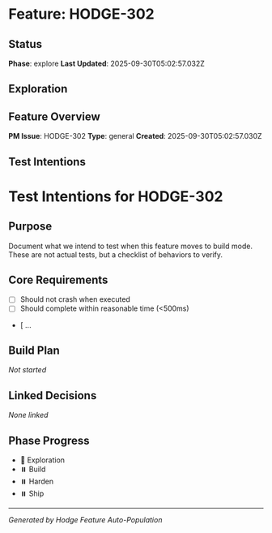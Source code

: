 # Feature: HODGE-302

## Status
**Phase**: explore
**Last Updated**: 2025-09-30T05:02:57.032Z

## Exploration
## Feature Overview
**PM Issue**: HODGE-302
**Type**: general
**Created**: 2025-09-30T05:02:57.030Z


## Test Intentions
# Test Intentions for HODGE-302

## Purpose
Document what we intend to test when this feature moves to build mode.
These are not actual tests, but a checklist of behaviors to verify.

## Core Requirements
- [ ] Should not crash when executed
- [ ] Should complete within reasonable time (<500ms)
- [ ...

## Build Plan
_Not started_

## Linked Decisions
_None linked_




## Phase Progress
- 🔄 Exploration
- ⏸️ Build
- ⏸️ Harden
- ⏸️ Ship

---
_Generated by Hodge Feature Auto-Population_
